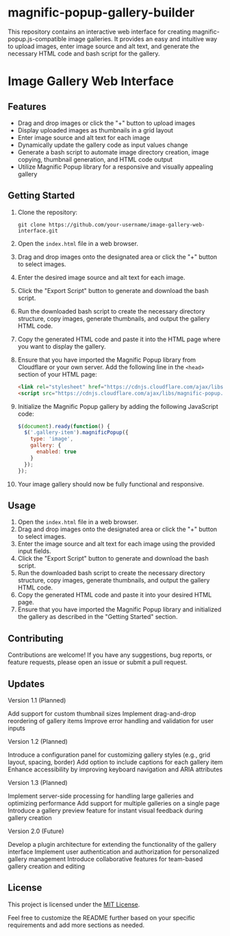 # magnific-popup-gallery-builder

This repository contains an interactive web interface for creating magnific-popup.js-compatible image galleries. It provides an easy and intuitive way to upload images, enter image source and alt text, and generate the necessary HTML code and bash script for the gallery.

# Image Gallery Web Interface

## Features

- Drag and drop images or click the "+" button to upload images
- Display uploaded images as thumbnails in a grid layout
- Enter image source and alt text for each image
- Dynamically update the gallery code as input values change
- Generate a bash script to automate image directory creation, image copying, thumbnail generation, and HTML code output
- Utilize Magnific Popup library for a responsive and visually appealing gallery

## Getting Started

1. Clone the repository:

   ```
   git clone https://github.com/your-username/image-gallery-web-interface.git
   ```

2. Open the `index.html` file in a web browser.

3. Drag and drop images onto the designated area or click the "+" button to select images.

4. Enter the desired image source and alt text for each image.

5. Click the "Export Script" button to generate and download the bash script.

6. Run the downloaded bash script to create the necessary directory structure, copy images, generate thumbnails, and output the gallery HTML code.

7. Copy the generated HTML code and paste it into the HTML page where you want to display the gallery.

8. Ensure that you have imported the Magnific Popup library from Cloudflare or your own server. Add the following line in the `<head>` section of your HTML page:

   ```html
   <link rel="stylesheet" href="https://cdnjs.cloudflare.com/ajax/libs/magnific-popup.js/1.1.0/magnific-popup.min.css">
   <script src="https://cdnjs.cloudflare.com/ajax/libs/magnific-popup.js/1.1.0/jquery.magnific-popup.min.js"></script>
   ```

9. Initialize the Magnific Popup gallery by adding the following JavaScript code:

   ```javascript
   $(document).ready(function() {
     $('.gallery-item').magnificPopup({
       type: 'image',
       gallery: {
         enabled: true
       }
     });
   });
   ```

10. Your image gallery should now be fully functional and responsive.

## Usage

1. Open the `index.html` file in a web browser.
2. Drag and drop images onto the designated area or click the "+" button to select images.
3. Enter the image source and alt text for each image using the provided input fields.
4. Click the "Export Script" button to generate and download the bash script.
5. Run the downloaded bash script to create the necessary directory structure, copy images, generate thumbnails, and output the gallery HTML code.
6. Copy the generated HTML code and paste it into your desired HTML page.
7. Ensure that you have imported the Magnific Popup library and initialized the gallery as described in the "Getting Started" section.

## Contributing

Contributions are welcome! If you have any suggestions, bug reports, or feature requests, please open an issue or submit a pull request.

## Updates

Version 1.1 (Planned)

Add support for custom thumbnail sizes
Implement drag-and-drop reordering of gallery items
Improve error handling and validation for user inputs

Version 1.2 (Planned)

Introduce a configuration panel for customizing gallery styles (e.g., grid layout, spacing, border)
Add option to include captions for each gallery item
Enhance accessibility by improving keyboard navigation and ARIA attributes

Version 1.3 (Planned)

Implement server-side processing for handling large galleries and optimizing performance
Add support for multiple galleries on a single page
Introduce a gallery preview feature for instant visual feedback during gallery creation

Version 2.0 (Future)

Develop a plugin architecture for extending the functionality of the gallery interface
Implement user authentication and authorization for personalized gallery management
Introduce collaborative features for team-based gallery creation and editing

## License

This project is licensed under the [MIT License](LICENSE).

Feel free to customize the README further based on your specific requirements and add more sections as needed.
